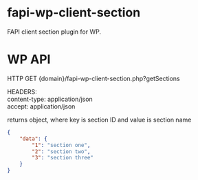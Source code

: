 # fapi-wp-client-section
FAPI client section plugin for WP.


# WP API
HTTP GET {domain}/fapi-wp-client-section.php?getSections

HEADERS: \
content-type: application/json \
accept: application/json 

returns object, where key is section ID and value is section name
```json
{
    "data": {
        "1": "section one",
        "2": "section two",
        "3": "section three"
    }
}
```
